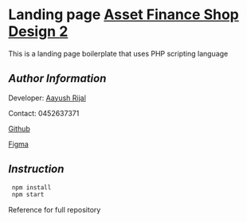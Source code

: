 # Landing page [Asset Finance Shop Design 2](https://assetfinanceshop.com.au/assetfinance2/)

This is a landing page boilerplate that uses PHP scripting language

## _Author Information_

Developer: [Aayush Rijal](https://www.aayushrijal.net)

Contact: 0452637371

[Github](https://github.com/aayushrijal91/assetfinanceshop_2)

[Figma](https://www.figma.com/file/wOQIi1LpvoW6EpYLLxQpw8/Asset-Finance-%26-Compare-Finance?node-id=27-990&t=CQo0PIqzL2R35rLe-0)

## _Instruction_

```bash
 npm install
 npm start
 ```

Reference for full repository

